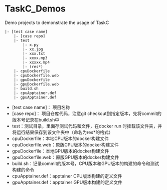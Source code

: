 # TaskC_Demos
Demo projects to demonstrate the usage of TaskC

```
|- [test case name]
    |- [case repo]
    |- test
        |- x.py
        |- xx.jpg
        |- xxx.txt
        |- xxxx.mp3
        |- xxxxx.mp4
        |- (res*)
    |- cpuDockerfile
    |- cpuDockerfile.web
    |- gpuDockerfile
    |- gpuDockerfile.web
    |- build.sh
    |- cpuApptainer.def
    |- gpuApptainer.def
```
+ [test case name]： 项目名称
+ [case repo]： 项目仓库代码，注意git checkout到指定版本，先将commit的版本号记录在build.sh中
+ test：测试目录，里面存测试代码和文件，在docker run 时挂载该文件夹，并将运行结果保存到该文件夹中（命名为res*的格式）
+ cpuDockerfile：本地CPU版本的docker构建文件
+ cpuDockerfile.web：原版CPU版本的docker构建文件
+ gpuDockerfile：本地GPU版本的docker构建文件
+ gpuDockerfile.web：原版GPU版本的docker构建文件
+ build.sh：记录commit的版本号，CPU版本和GPU版本的构建的命令和测试构建的命令
+ cpuApptainer.def：apptainer CPU版本构建的定义文件
+ gpuApptainer.def：apptainer GPU版本构建的定义文件
